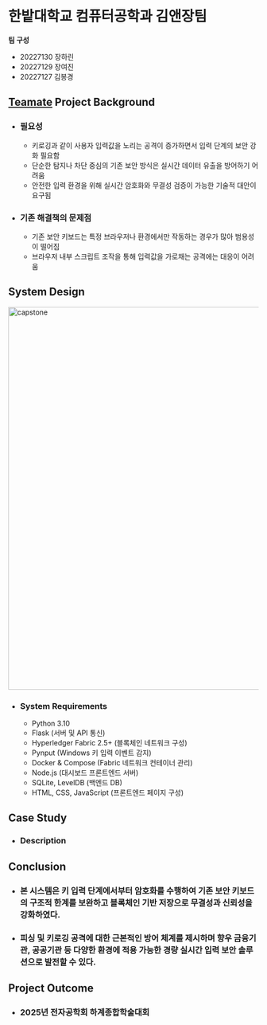 # 한밭대학교 컴퓨터공학과 김앤장팀

**팀 구성**
- 20227130 장하린 
- 20227129 장여진
- 20227127 김봉경

## <u>Teamate</u> Project Background
- ### 필요성
  - 키로깅과 같이 사용자 입력값을 노리는 공격이 증가하면서 입력 단계의 보안 강화 필요함
  - 단순한 탐지나 차단 중심의 기존 보안 방식은 실시간 데이터 유출을 방어하기 어려움
  - 안전한 입력 환경을 위해 실시간 암호화와 무결성 검증이 가능한 기술적 대안이 요구됨
- ### 기존 해결책의 문제점
  - 기존 보안 키보드는 특정 브라우저나 환경에서만 작동하는 경우가 많아 범용성이 떨어짐
  - 브라우저 내부 스크립트 조작을 통해 입력값을 가로채는 공격에는 대응이 어려움
  
## System Design
<img width="1564" height="769" alt="capstone" src="https://github.com/user-attachments/assets/f5c31502-0c60-44ad-aaa1-190498ab55c0" />



  - ### System Requirements
    - Python 3.10
    - Flask (서버 및 API 통신)
    - Hyperledger Fabric 2.5+ (블록체인 네트워크 구성)
    - Pynput (Windows 키 입력 이벤트 감지)
    - Docker & Compose (Fabric 네트워크 컨테이너 관리)
    - Node.js (대시보드 프론트엔드 서버)
    - SQLite, LevelDB (백엔드 DB)
    - HTML, CSS, JavaScript (프론트엔드 페이지 구성)
    
## Case Study
  - ### Description
  
  
## Conclusion
  - ### 본 시스템은 키 입력 단계에서부터 암호화를 수행하여 기존 보안 키보드의 구조적 한계를 보완하고 블록체인 기반 저장으로 무결성과 신뢰성을 강화하였다.
  - ### 피싱 및 키로깅 공격에 대한 근본적인 방어 체계를 제시하며 향우 금융기관, 공공기관 등 다양한 환경에 적용 가능한 경량 실시간 입력 보안 솔루션으로 발전할 수 있다.
  
## Project Outcome
- ### 2025년 전자공학회 하계종합학술대회 
